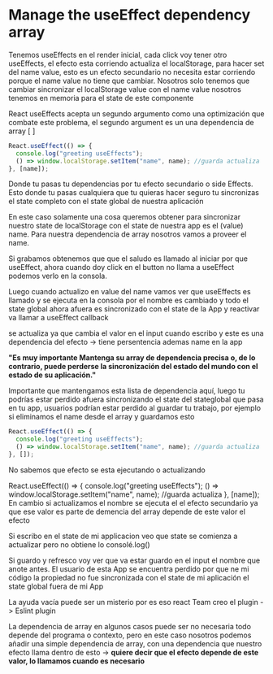 # Manage the useEffect dependency array

Tenemos useEffects en el render inicial, cada click voy tener otro useEffects, el efecto esta corriendo actualiza el localStorage, para hacer set del name value, esto es un efecto secundario no necesita estar corriendo porque el name value no tiene que cambiar. Nosotros solo tenemos que cambiar sincronizar el localStorage value con el name value nosotros tenemos en memoria para el state de este componente

React useEffects acepta un segundo argumento como una optimización que combate este problema, el segundo argument es un una dependencia de array
[ ]

```js
React.useEffect(() => {
  console.log("greeting useEffects");
  () => window.localStorage.setItem("name", name); //guarda actualiza
}, [name]);
```

Donde tu pasas tu dependencias por tu efecto secundario o side Effects. Esto donde tu pasas cualquiera que tu quieras hacer seguro tu sincronizas el state completo con el state global de nuestra aplicación

En este caso solamente una cosa queremos obtener para sincronizar nuestro state de localStorage con el state de nuestra app es el (value) name. Para nuestra dependencia de array nosotros vamos a proveer el name.

Si grabamos obtenemos que que el saludo es llamado al iniciar por que useEffect, ahora cuando doy click en el button no llama a useEffect podemos verlo en la consola.

Luego cuando actualizo en value del name vamos ver que useEffects es llamado y se ejecuta en la consola por el nombre es cambiado y todo el state global ahora afuera es sincronizado con el state de la App y reactivar va llamar a useEffect callback

se actualiza ya que cambia el valor en el input cuando escribo y este es una dependencia del efecto -> tiene persentencia ademas name en la app

**"Es muy importante
Mantenga su array de dependencia precisa o, de lo contrario, puede perderse la sincronización del estado del mundo con el estado de su aplicación."**

Importante que mantengamos esta lista de dependencia aquí, luego tu podrías estar perdido afuera sincronizando el state del stateglobal que pasa en tu app, usuarios podrían estar perdido al guardar tu trabajo, por ejemplo si eliminamos el name desde el array y guardamos esto

```js
React.useEffect(() => {
  console.log("greeting useEffects");
  () => window.localStorage.setItem("name", name); //guarda actualiza
}, []);
```

No sabemos que efecto se esta ejecutando o actualizando

React.useEffect(() => {
console.log("greeting useEffects");
() => window.localStorage.setItem("name", name); //guarda actualiza
}, [name]);
En cambio si actualizamos el nombre se ejecuta el el efecto secundario ya que ese valor es parte de demencia del array depende de este valor el efecto

Si escribo en el state de mi applicacion veo que state se comienza a actualizar pero no obtiene lo consolé.log()

Si guardo y refresco voy ver que va estar guardo en el input el nombre que anote antes.
El usuario de esta App se encuentra perdido por que ne mi código la propiedad no fue sincronizada con el state de mi aplicación el state global fuera de mi App

La ayuda vacía puede ser un misterio por es eso react Team creo el plugin -> Eslint plugin

La dependencia de array en algunos casos puede ser no necesaria todo depende del programa o contexto, pero en este caso nosotros podemos añadir una simple dependencia de array, con una dependencia que nuestro efecto llama dentro de esto
-> **quiere decir que el efecto depende de este valor, lo llamamos cuando es necesario**

